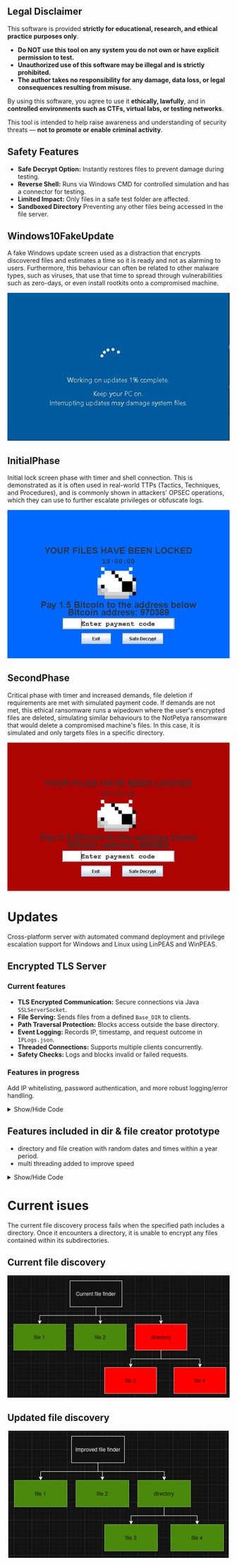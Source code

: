 ## Legal Disclaimer

This software is provided **strictly for educational, research, and ethical practice purposes only**.

-  **Do NOT use this tool on any system you do not own or have explicit permission to test.**
-  **Unauthorized use of this software may be illegal and is strictly prohibited.**
-  **The author takes no responsibility for any damage, data loss, or legal consequences resulting from misuse.**

By using this software, you agree to use it **ethically, lawfully**, and in **controlled environments such as CTFs, virtual labs, or testing networks**.

This tool is intended to help raise awareness and understanding of security threats — **not to promote or enable criminal activity**.

## Safety Features

- **Safe Decrypt Option:** Instantly restores files to prevent damage during testing.  
- **Reverse Shell:** Runs via Windows CMD for controlled simulation and has a connector for testing.  
- **Limited Impact:** Only files in a safe test folder are affected.
- **Sandboxed Directory** Preventing any other files being accessed in the file server.

## Windows10FakeUpdate  
A fake Windows update screen used as a distraction that encrypts discovered files and estimates a time so it is ready and not as alarming to users. Furthermore, this behaviour can often be related to other malware types, such as viruses, that use that time to spread through vulnerabilities such as zero-days, or even install rootkits onto a compromised machine.

<p align="center">
  <img src="images/Windows10FakeUpdate.JPG" alt="WindowsFakeUpdate" />
</p>

## InitialPhase  
Initial lock screen phase with timer and shell connection. This is demonstrated as it is often used in real-world TTPs (Tactics, Techniques, and Procedures), and is commonly shown in attackers' OPSEC operations, which they can use to further escalate privileges or obfuscate logs.

<p align="center">
  <img src="images/FileLocker_BluePhase.JPG" alt="FirstPhase" />
</p>

## SecondPhase  
Critical phase with timer and increased demands, file deletion if requirements are met with simulated payment code. If demands are not met, this ethical ransomware runs a wipedown where the user's encrypted files are deleted, simulating similar behaviours to the NotPetya ransomware that would delete a compromised machine's files. In this case, it is simulated and only targets files in a specific directory.  

<p align="center">
  <img src="images/FileLocker_RedPhase.JPG" alt="SecondPhase" />
</p>

# Updates
Cross-platform server with automated command deployment and privilege escalation support for Windows and Linux using LinPEAS and WinPEAS.

## Encrypted TLS Server 
### Current features

- **TLS Encrypted Communication:** Secure connections via Java `SSLServerSocket`.
- **File Serving:** Sends files from a defined `Base_DIR` to clients.
- **Path Traversal Protection:** Blocks access outside the base directory.
- **Event Logging:** Records IP, timestamp, and request outcome in `IPLogs.json`.
- **Threaded Connections:** Supports multiple clients concurrently.
- **Safety Checks:** Logs and blocks invalid or failed requests.

### Features in progress
Add IP whitelisting, password authentication, and more robust logging/error handling.

<details>
<summary>Show/Hide Code</summary>

```java

/**
 * ============================================
 * DISCLAIMER / LEGAL NOTICE
 * ============================================
 *
 * This software is provided strictly for educational purposes, ethical testing,
 * and controlled lab environments. It is intended to demonstrate secure file 
 * serving concepts, logging, and basic TLS communication.
 *
 * DO NOT use this software on public networks, against systems you do not 
 * own, or in any way that violates local laws or regulations. Unauthorized 
 * use may be illegal and could result in criminal or civil penalties.
 *
 * The author assumes no liability for any damage, data loss, or legal consequences 
 * arising from the use or misuse of this software.
 *
 * By using this code, you agree to use it responsibly, ethically, and legally.
 *
 * ============================================
 */

package NetworkShell;

import javax.net.ssl.*;
import java.io.*;
import java.security.KeyStore;
import java.net.Socket;
import java.time.LocalDate;

public class FileServer {

    private static final String Base_DIR = "/ShellSandbox";

    public static void main(String[] args) throws Exception {
        char[] password = "password".toCharArray();
        KeyStore keyStore = KeyStore.getInstance("JKS");
        try (FileInputStream fileInputStream = new FileInputStream("/NetworkShell/server.keystore")) {
            keyStore.load(fileInputStream, password);
        }

        KeyManagerFactory keyManagerFactory = KeyManagerFactory.getInstance("SunX509");
        keyManagerFactory.init(keyStore, password);

        SSLContext sslContext = SSLContext.getInstance("TLS");
        sslContext.init(keyManagerFactory.getKeyManagers(), null, null);

        SSLServerSocketFactory serverSocketFactory = sslContext.getServerSocketFactory();
        SSLServerSocket serverSocket = (SSLServerSocket) serverSocketFactory.createServerSocket(4444);

        System.out.println("TLS File server started on port 4444");

        while (true) {
            SSLSocket clientSocket = (SSLSocket) serverSocket.accept();
            new Thread(() -> handleRequest(clientSocket)).start();
        }
    }

    private static void handleRequest(Socket clientSocket) {

        try (BufferedReader in = new BufferedReader(new InputStreamReader(clientSocket.getInputStream()));
             OutputStream out = clientSocket.getOutputStream()) {

            String filename = in.readLine();
            File file = new File(Base_DIR,filename).getCanonicalFile();
            File base = new File(Base_DIR).getCanonicalFile();

            if (!file.getPath().startsWith(base.getPath())) {
                clientSocket.close();

            } else {

                LocalDate date = LocalDate.now();
                String ip = clientSocket.getInetAddress().getHostAddress();
                String fileRequested = filename;
                Boolean connected = false;

                String clientIP = clientSocket.getInetAddress().getHostAddress();

                if (!file.getPath().startsWith(base.getPath() + File.separator)) {
                    EventLogger(LocalDate.now().toString(), ip, false, filename);
                    System.out.println("Blocked path traversal attempt: " + filename + " from " + ip);
                    clientSocket.close();
                    return;
                }

                if (!file.getPath().startsWith(base.getPath())) {
                    EventLogger(LocalDate.now().toString(), ip, false, fileRequested);
                    clientSocket.close();
                    return;
                }

                if (file.exists() && !file.isDirectory()) {
                    connected = true;
                    EventLogger(LocalDate.now().toString(), ip, connected, fileRequested);
                    System.out.println("Sending file: " + filename +" to "+clientIP);
                    sendFile(out, file);
                } else {
                    connected = false;
                    EventLogger(LocalDate.now().toString(), ip, connected, fileRequested);
                    System.out.println("Not existing file IP:"+clientIP);
                    out.flush();
                }
            }

        } catch (IOException e) {
            e.printStackTrace();
        } finally {
            try { clientSocket.close(); } catch (IOException e) {
                e.printStackTrace();
            }
        }
    }

    private static void EventLogger(String date, String ip, boolean connected, String fileRequested) {
        File logFile = new File("/NetworkShell/IPLogs.json");
        try {
            if (logFile.createNewFile()) {
                System.out.println("File created: " + logFile.getName());
            }

            try (BufferedWriter bw = new BufferedWriter(new FileWriter(logFile, true))) {
                bw.write("{"
                        + "\"date\":\"" + date + "\","
                        + "\"ip\":\"" + ip + "\","
                        + "\"event\":\"" + connected + "\","
                        + "\"fileRequested\":\"" + fileRequested + "\""
                        + "}");
                bw.newLine();
            }

        } catch (IOException e) {
            System.out.println("An error occurred in EventLogger.");
            e.printStackTrace();
        }
    }

    private static void sendFile(OutputStream out, File file) throws IOException {
        try (BufferedInputStream fileIn = new BufferedInputStream(new FileInputStream(file))) {
            byte[] buffer = new byte[4096];
            int bytesRead;
            while ((bytesRead = fileIn.read(buffer)) != -1) {
                out.write(buffer, 0, bytesRead);
            }
            out.flush();
            System.out.println("File: "+file+" has been sent");
        }
    }
}

```
</details> 

## Features included in dir & file creator prototype

- directory and file creation with random dates and times within a year period.
- multi threading added to improve speed
<details>
<summary>Show/Hide Code</summary>

```java

//Disclamer!
//To prevent any harm to your machine use this code in a safe/testing environment only.
//I do not take any liability for the codes use.

//Usage
//Only run this code in compliance with local laws and on systems you own or are authorized to

import java.io.FileOutputStream;
import java.io.IOException;
import java.nio.file.*;
import java.nio.file.attribute.BasicFileAttributeView;
import java.nio.file.attribute.FileTime;
import java.time.Instant;
import java.util.Random;

public class DistractionFileCreator {

// Write random bytes into a file to mimic encrypted content

public static void writeRandomBytes(Path file, int minBlocks, int maxBlocks) throws IOException {

    Random random = new Random();

    int blocks = random.nextInt(maxBlocks - minBlocks + 1) + minBlocks;

    try (FileOutputStream fos = new FileOutputStream(file.toFile())) {

        for (int i = 0; i < blocks; i++) {

            byte[] randomBytes = new byte[64]; // 64 bytes per block

            random.nextBytes(randomBytes);

            fos.write(randomBytes);

        }

    }

}

// Set random file creation/modification times

private static void setRandomFileTime(Path path) throws Exception {

    Random random = new Random();

    FileTime randomTime = FileTime.from(

            Instant.now().minusSeconds(random.nextInt(60 * 60 * 24 * 365))

    );

    BasicFileAttributeView view = Files.getFileAttributeView(path, BasicFileAttributeView.class);
    view.setTimes(randomTime, randomTime, randomTime);

}
public static void shutdown() {
    System.out.println("Process complete!");

    System.exit(0);

}

public static void DirectoryCreator() {
    Random rand = new Random();

    for (int rp = 0; rp < 15; rp++) {

        // Safe characters for Windows folder names
        String dirChars = "abcdefghijklmnopqrstuvwxyzABCDEFGHIJKLMNOPQRSTUVWXYZ0123456789";

        StringBuilder name = new StringBuilder();

        for (int i = 0; i < 16; i++) {

            name.append(dirChars.charAt(rand.nextInt(dirChars.length())));

        }

        Path path = Paths.get(name + ".encrypted");

        try {

            Files.createDirectory(path);

            System.out.println("Directory created: " + path);

            setRandomFileTime(path);

            int fnum = rand.nextInt(20); // number of files per directory

            for (int frp = 0; frp < fnum; frp++) {

                // Generate safe file name

                StringBuilder fileName = new StringBuilder();

                for (int i = 0; i < 16; i++) {

                    fileName.append(dirChars.charAt(rand.nextInt(dirChars.length())));

                }

                fileName.append(".encrypted");

                Path testFile = Paths.get(path.toString(), fileName.toString());
                Files.createFile(testFile);
                setRandomFileTime(testFile);
                System.out.println("File created: " + testFile);
                // Fill the file with random bytes
                writeRandomBytes(testFile, 5, 30); // 5-30 blocks of 64 bytes
            }
        } catch (Exception e) {
            System.out.println("Error: " + e);
        }
    }
    shutdown();
}
public static void main(String[] args) {
    DirectoryCreator();
}
}  

```
</details> 

# Current isues
The current file discovery process fails when the specified path includes a directory. Once it encounters a directory, it is unable to encrypt any files contained within its subdirectories.

## Current file discovery
<p align="center">
  <img src="images/Diagrams/CurrentFileDiscoverer.png" alt="CurrentFileDiscovery" />
</p>

## Updated file discovery

<p align="center">
  <img src="images/Diagrams/ImprovedFileDiscoverer.png" alt="UpdatedFileDiscovery" />
</p>
